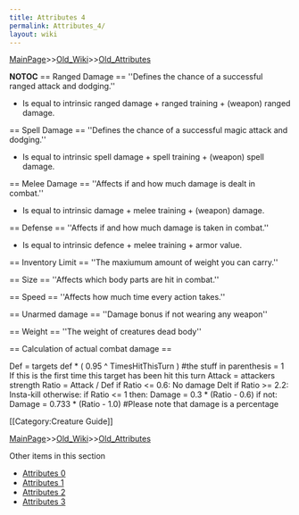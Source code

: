 ```yaml
---
title: Attributes 4
permalink: Attributes_4/
layout: wiki
---
```


[MainPage](/keeperrl_wiki/ "wikilink")>>[Old_Wiki](/keeperrl_wiki/Old_Wiki "wikilink")>>[Old_Attributes](/keeperrl_wiki/Old_Attributes "wikilink")

__NOTOC__
== Ranged Damage ==
''Defines the chance of a successful ranged attack and dodging.''
* Is equal to intrinsic ranged damage + ranged training + (weapon) ranged damage.

== Spell Damage ==
''Defines the chance of a successful magic attack and dodging.''
* Is equal to intrinsic spell damage + spell training + (weapon) spell damage.

== Melee Damage ==
''Affects if and how much damage is dealt in combat.''
* Is equal to intrinsic damage + melee training + (weapon) damage.

== Defense ==
''Affects if and how much damage is taken in combat.''
* Is equal to intrinsic defence + melee training + armor value.

== Inventory Limit ==
''The maxiumum amount of weight you can carry.''

== Size ==
''Affects which body parts are hit in combat.''

== Speed ==
''Affects how much time every action takes.''

== Unarmed damage ==
''Damage bonus if not wearing any weapon''

== Weight ==
''The weight of creatures dead body''

== Calculation of actual combat damage ==

 Def = targets def * ( 0.95 ^ TimesHitThisTurn ) #the stuff in parenthesis = 1 If this is the first time this target has been hit this turn
 Attack = attackers strength 
 Ratio = Attack / Def
 if Ratio &lt;= 0.6:
    No damage Delt
  if Ratio &gt;= 2.2:
    Insta-kill
  otherwise:
    if Ratio &lt;= 1 then:
        Damage = 0.3 * (Ratio - 0.6)
    if not:
        Damage = 0.733 * (Ratio - 1.0)
  #Please note that damage is a percentage

[[Category:Creature Guide]]

[MainPage](/keeperrl_wiki/ "wikilink")>>[Old_Wiki](/keeperrl_wiki/Old_Wiki "wikilink")>>[Old_Attributes](/keeperrl_wiki/Old_Attributes "wikilink")

Other items in this section
-    [Attributes 0](/keeperrl_wiki/Attributes_0 "wikilink")
-    [Attributes 1](/keeperrl_wiki/Attributes_1 "wikilink")
-    [Attributes 2](/keeperrl_wiki/Attributes_2 "wikilink")
-    [Attributes 3](/keeperrl_wiki/Attributes_3 "wikilink")
